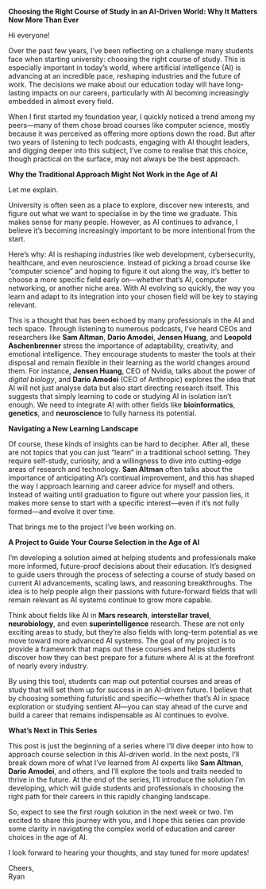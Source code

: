
**Choosing the Right Course of Study in an AI-Driven World: Why It Matters Now More Than Ever**

Hi everyone!

Over the past few years, I’ve been reflecting on a challenge many students face when starting university: choosing the right course of study. This is especially important in today’s world, where artificial intelligence (AI) is advancing at an incredible pace, reshaping industries and the future of work. The decisions we make about our education today will have long-lasting impacts on our careers, particularly with AI becoming increasingly embedded in almost every field.

When I first started my foundation year, I quickly noticed a trend among my peers—many of them chose broad courses like computer science, mostly because it was perceived as offering more options down the road. But after two years of listening to tech podcasts, engaging with AI thought leaders, and digging deeper into this subject, I’ve come to realise that this choice, though practical on the surface, may not always be the best approach.

**Why the Traditional Approach Might Not Work in the Age of AI**

Let me explain. 

University is often seen as a place to explore, discover new interests, and figure out what we want to specialise in by the time we graduate. This makes sense for many people. However, as AI continues to advance, I believe it’s becoming increasingly important to be more intentional from the start. 

Here’s why: AI is reshaping industries like web development, cybersecurity, healthcare, and even neuroscience. Instead of picking a broad course like “computer science” and hoping to figure it out along the way, it’s better to choose a more specific field early on—whether that’s AI, computer networking, or another niche area. With AI evolving so quickly, the way you learn and adapt to its integration into your chosen field will be key to staying relevant.

This is a thought that has been echoed by many professionals in the AI and tech space. Through listening to numerous podcasts, I’ve heard CEOs and researchers like **Sam Altman**, **Dario Amodei**, **Jensen Huang**, and **Leopold Aschenbrenner** stress the importance of adaptability, creativity, and emotional intelligence. They encourage students to master the tools at their disposal and remain flexible in their learning as the world changes around them. For instance, **Jensen Huang**, CEO of Nvidia, talks about the power of *digital biology*, and **Dario Amodei** (CEO of Anthropic) explores the idea that AI will not just analyse data but also start directing research itself. This suggests that simply learning to code or studying AI in isolation isn’t enough. We need to integrate AI with other fields like **bioinformatics**, **genetics**, and **neuroscience** to fully harness its potential.

**Navigating a New Learning Landscape**

Of course, these kinds of insights can be hard to decipher. After all, these are not topics that you can just “learn” in a traditional school setting. They require self-study, curiosity, and a willingness to dive into cutting-edge areas of research and technology. **Sam Altman** often talks about the importance of anticipating AI’s continual improvement, and this has shaped the way I approach learning and career advice for myself and others. Instead of waiting until graduation to figure out where your passion lies, it makes more sense to start with a specific interest—even if it’s not fully formed—and evolve it over time.

That brings me to the project I’ve been working on.

**A Project to Guide Your Course Selection in the Age of AI**

I’m developing a solution aimed at helping students and professionals make more informed, future-proof decisions about their education. It’s designed to guide users through the process of selecting a course of study based on current AI advancements, scaling laws, and reasoning breakthroughs. The idea is to help people align their passions with future-forward fields that will remain relevant as AI systems continue to grow more capable.

Think about fields like AI in **Mars research**, **interstellar travel**, **neurobiology**, and even **superintelligence** research. These are not only exciting areas to study, but they’re also fields with long-term potential as we move toward more advanced AI systems. The goal of my project is to provide a framework that maps out these courses and helps students discover how they can best prepare for a future where AI is at the forefront of nearly every industry.

By using this tool, students can map out potential courses and areas of study that will set them up for success in an AI-driven future. I believe that by choosing something futuristic and specific—whether that’s AI in space exploration or studying sentient AI—you can stay ahead of the curve and build a career that remains indispensable as AI continues to evolve.

**What’s Next in This Series**

This post is just the beginning of a series where I’ll dive deeper into how to approach course selection in this AI-driven world. In the next posts, I’ll break down more of what I’ve learned from AI experts like **Sam Altman**, **Dario Amodei**, and others, and I’ll explore the tools and traits needed to thrive in the future. At the end of the series, I’ll introduce the solution I’m developing, which will guide students and professionals in choosing the right path for their careers in this rapidly changing landscape.

So, expect to see the first rough solution in the next week or two. I’m excited to share this journey with you, and I hope this series can provide some clarity in navigating the complex world of education and career choices in the age of AI.

I look forward to hearing your thoughts, and stay tuned for more updates!

Cheers,  
Ryan

